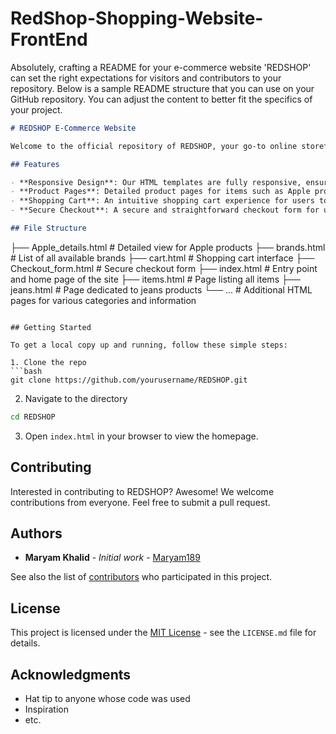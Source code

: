 # RedShop-Shopping-Website-FrontEnd
Absolutely, crafting a README for your e-commerce website 'REDSHOP' can set the right expectations for visitors and contributors to your repository. Below is a sample README structure that you can use on your GitHub repository. You can adjust the content to better fit the specifics of your project.

```markdown
# REDSHOP E-Commerce Website

Welcome to the official repository of REDSHOP, your go-to online storefront where convenience meets style. Our platform offers a seamless shopping experience, bringing a plethora of products right to your digital doorstep.

## Features

- **Responsive Design**: Our HTML templates are fully responsive, ensuring a great shopping experience on any device.
- **Product Pages**: Detailed product pages for items such as Apple products, laptops, fashion apparel, and more.
- **Shopping Cart**: An intuitive shopping cart experience for users to manage their selections before checkout.
- **Secure Checkout**: A secure and straightforward checkout form for users to complete their purchases.

## File Structure

```
├── Apple_details.html     # Detailed view for Apple products
├── brands.html            # List of all available brands
├── cart.html              # Shopping cart interface
├── Checkout_form.html     # Secure checkout form
├── index.html             # Entry point and home page of the site
├── items.html             # Page listing all items
├── jeans.html             # Page dedicated to jeans products
└── ...                    # Additional HTML pages for various categories and information
```

## Getting Started

To get a local copy up and running, follow these simple steps:

1. Clone the repo
```bash
git clone https://github.com/yourusername/REDSHOP.git
```
2. Navigate to the directory
```bash
cd REDSHOP
```
3. Open `index.html` in your browser to view the homepage.

## Contributing

Interested in contributing to REDSHOP? Awesome! We welcome contributions from everyone. Feel free to submit a pull request. 

## Authors

- **Maryam Khalid** - *Initial work* - [Maryam189](https://github.com/Maryam189)

See also the list of [contributors](https://github.com/Maryam189/REDSHOP/contributors) who participated in this project.

## License

This project is licensed under the [MIT License](LICENSE.md) - see the `LICENSE.md` file for details.

## Acknowledgments

- Hat tip to anyone whose code was used
- Inspiration
- etc.

